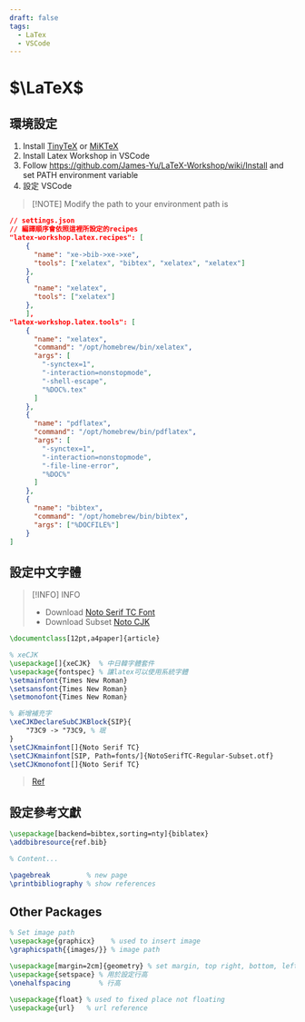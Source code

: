 ```yaml
---
draft: false
tags:
  - LaTex
  - VSCode
---
```

# $\LaTeX$

## 環境設定

1. Install [TinyTeX](https://yihui.org/tinytex) or [MiKTeX](https://miktex.org/)
2. Install Latex Workshop in VSCode
3. Follow https://github.com/James-Yu/LaTeX-Workshop/wiki/Install and set PATH environment variable
4. 設定 VSCode

> [!NOTE] Modify the path to your environment path is

```json
// settings.json
// 編譯順序會依照這裡所設定的recipes
"latex-workshop.latex.recipes": [
	{
	  "name": "xe->bib->xe->xe",
	  "tools": ["xelatex", "bibtex", "xelatex", "xelatex"]
	},
	{
	  "name": "xelatex",
	  "tools": ["xelatex"]
	},
	],
"latex-workshop.latex.tools": [
	{
	  "name": "xelatex",
	  "command": "/opt/homebrew/bin/xelatex",
	  "args": [
		"-synctex=1",
		"-interaction=nonstopmode",
		"-shell-escape",
		"%DOC%.tex"
	  ]
	},
	{
	  "name": "pdflatex",
	  "command": "/opt/homebrew/bin/pdflatex",
	  "args": [
		"-synctex=1",
		"-interaction=nonstopmode",
		"-file-line-error",
		"%DOC%"
	  ]
	},
	{
	  "name": "bibtex",
	  "command": "/opt/homebrew/bin/bibtex",
	  "args": ["%DOCFILE%"]
	}
]
```
## 設定中文字體


> [!INFO] INFO
> * Download [Noto Serif TC Font](https://fonts.google.com/noto/specimen/Noto+Serif?noto.query=noto+serif)
> * Download Subset [Noto CJK](https://github.com/notofonts/noto-cjk)

```latex
\documentclass[12pt,a4paper]{article}

% xeCJK
\usepackage[]{xeCJK}  % 中日韓字體套件
\usepackage{fontspec} % 讓latex可以使用系統字體
\setmainfont{Times New Roman}
\setsansfont{Times New Roman}
\setmonofont{Times New Roman}

% 新增補充字
\xeCJKDeclareSubCJKBlock{SIP}{
    "73C9 -> "73C9, % 珉
}
\setCJKmainfont[]{Noto Serif TC}
\setCJKmainfont[SIP, Path=fonts/]{NotoSerifTC-Regular-Subset.otf}
\setCJKmonofont[]{Noto Serif TC}
```
> [Ref](https://tex.stackexchange.com/questions/174600/why-doesnt-my-chinese-character-display-properly)

## 設定參考文獻

```latex
\usepackage[backend=bibtex,sorting=nty]{biblatex}
\addbibresource{ref.bib}

% Content...

\pagebreak         % new page
\printbibliography % show references
```

## Other Packages

```latex
% Set image path
\usepackage{graphicx}    % used to insert image
\graphicspath{{images/}} % image path

\usepackage[margin=2cm]{geometry} % set margin, top right, bottom, left
\usepackage{setspace} % 用於設定行高
\onehalfspacing       % 行高

\usepackage{float} % used to fixed place not floating
\usepackage{url}   % url reference
```
